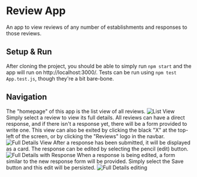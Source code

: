 # Review App

An app to view reviews of any number of establishments and responses to those reviews.

## Setup & Run

After cloning the project, you should be able to simply run ```npm start``` and the app will run on http://localhost:3000/. Tests can be run using ```npm test App.test.js```, though they're a bit bare-bone.

## Navigation

The "homepage" of this app is the list view of all reviews. 
![List View](https://i.imgur.com/OPLSTeJ.png)
Simply select a review to view its full details. All reviews can have a direct response, and if there isn't a response yet, there will be a form provided to write one. This view can also be exited by clicking the black "X" at the top-left of the screen, or by clicking the "Reviews" logo in the navbar.
![Full Details View](https://i.imgur.com/5vjAbZ2.png)
After a response has been submitted, it will be displayed as a card. The response can be edited by selecting the pencil (edit) button.
![Full Details with Response](https://i.imgur.com/ieaVxIs.png)
When a response is being edited, a form similar to the new response form will be provided. Simply select the Save button and this edit will be persisted.
![Full Details editing](https://i.imgur.com/9j4zJMP.png)